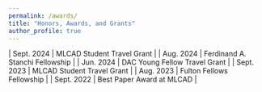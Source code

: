 ```yaml
---
permalink: /awards/
title: "Honors, Awards, and Grants"
author_profile: true
---
```



| Sept. 2024 | MLCAD Student Travel Grant |
| Aug. 2024 | Ferdinand A. Stanchi Fellowship |
| Jun. 2024 | DAC Young Fellow Travel Grant |
| Sept. 2023 | MLCAD Student Travel Grant |
| Aug. 2023 | Fulton Fellows Fellowship |
| Sept. 2022 | Best Paper Award at MLCAD |
